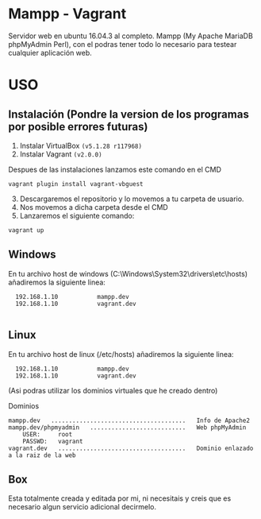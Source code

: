 # Mampp - Vagrant
Servidor web en ubuntu 16.04.3 al completo.
Mampp (My Apache MariaDB phpMyAdmin Perl), con el podras tener todo lo necesario para testear cualquier aplicación web.

USO
===
Instalación (Pondre la version de los programas por posible errores futuras)
---
1. Instalar VirtualBox `(v5.1.28 r117968)`
2. Instalar Vagrant `(v2.0.0)`

Despues de las instalaciones lanzamos este comando en el CMD
```
vagrant plugin install vagrant-vbguest
```
3. Descargaremos el repositorio y lo movemos a tu carpeta de usuario.
4. Nos movemos a dicha carpeta desde el CMD
5. Lanzaremos el siguiente comando:
```
vagrant up
```
Windows
---
En tu archivo host de windows (C:\Windows\System32\drivers\etc\hosts) añadiremos la siguiente linea:
``` 
  192.168.1.10           mampp.dev
  192.168.1.10           vagrant.dev
  
```
Linux
---
En tu archivo host de linux (/etc/hosts) añadiremos la siguiente linea:
```
  192.168.1.10           mampp.dev
  192.168.1.10           vagrant.dev
```
(Asi podras utilizar los dominios virtuales que he creado dentro)

Dominios
```
mampp.dev   ......................................   Info de Apache2
mampp.dev/phpmyadmin   ...........................   Web phpMyAdmin
    USER:     root
    PASSWD:   vagrant
vagrant.dev   ....................................   Dominio enlazado a la raiz de la web
```
Box
---
Esta totalmente creada y editada por mi, ni necesitais y creis que es necesario algun servicio adicional decirmelo.

